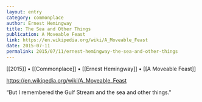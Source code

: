```yaml
---
layout: entry
category: commonplace
author: Ernest Hemingway
title: The Sea and Other Things
publication: A Moveable Feast
link: https://en.wikipedia.org/wiki/A_Moveable_Feast
date: 2015-07-11
permalink: 2015/07/11/ernest-hemingway-the-sea-and-other-things
---
```


[[2015]] • [[Commonplace]] • [[Ernest Hemingway]] • [[A Moveable Feast]] 

https://en.wikipedia.org/wiki/A_Moveable_Feast

“But I remembered the Gulf Stream and the sea and other things."
